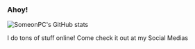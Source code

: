 ### Ahoy!

![SomeonPC's GitHub stats](https://github-readme-stats.vercel.app/api?username=SomeonPC&theme=midnight-purple&show_icons=true)

I do tons of stuff online! Come check it out at my Social Medias
